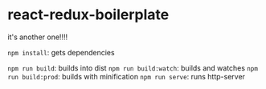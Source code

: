 # react-redux-boilerplate
it's another one!!!!

`npm install`: gets dependencies

`npm run build`: builds into dist
`npm run build:watch`: builds and watches
`npm run build:prod`: builds with minification
`npm run serve`: runs http-server
